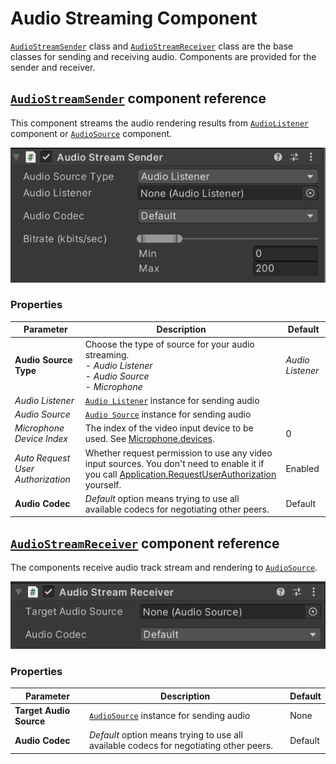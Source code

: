 # Audio Streaming Component

[`AudioStreamSender`](../api/Unity.RenderStreaming.AudioStreamSender.html) class and [`AudioStreamReceiver`]((../api/Unity.RenderStreaming.AudioStreamReceiver.html)) class are the base classes for sending and receiving audio. Components are provided for the sender and receiver.

## [`AudioStreamSender`](../api/Unity.RenderStreaming.AudioStreamSender.html) component reference

This component streams the audio rendering results from [`AudioListener`](https://docs.unity3d.com/ScriptReference/AudioListener.html) component or [`AudioSource`](https://docs.unity3d.com/ScriptReference/AudioSource.html) component.

![AudioStreamSender inspector](images/audiostreamsender_inspector.png)

### Properties

| Parameter | Description | Default |
| --------- | ----------- | ------- |
| **Audio Source Type** | Choose the type of source for your audio streaming.  <br/> - *Audio Listener* <br/> - *Audio Source* <br/> - *Microphone* | *Audio Listener* |
| *Audio Listener* | [`Audio Listener`](https://docs.unity3d.com/ScriptReference/AudioSource.html) instance for sending audio | |
| *Audio Source* | [`Audio Source`](https://docs.unity3d.com/ScriptReference/AudioSource.html) instance for sending audio | |
| *Microphone Device Index* | The index of the video input device to be used. See [Microphone.devices](https://docs.unity3d.com/ScriptReference/Microphone-devices.html). | 0 |
| *Auto Request User Authorization* | Whether request permission to use any video input sources. You don't need to enable it if you call [Application.RequestUserAuthorization](https://docs.unity3d.com/ScriptReference/Application.RequestUserAuthorization.html) yourself. | Enabled |
| **Audio Codec** | *Default* option means trying to use all available codecs for negotiating other peers. | Default |

## [`AudioStreamReceiver`](../api/Unity.RenderStreaming.AudioStreamReceiver.html) component reference

The components receive audio track stream and rendering to [`AudioSource`](https://docs.unity3d.com/ScriptReference/AudioSource.html).

![AudioStreamReceiver inspector](images/audiostreamreceiver_inspector.png)

### Properties

| Parameter | Description | Default |
| --------- | ----------- | ------- |
| **Target Audio Source** | [`AudioSource`](https://docs.unity3d.com/ScriptReference/AudioSource.html) instance for sending audio | None |
| **Audio Codec** | *Default* option means trying to use all available codecs for negotiating other peers. | Default |

